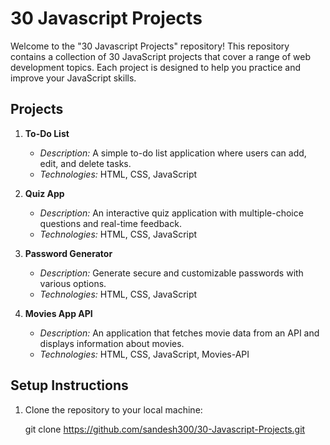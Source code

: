 # 30 Javascript Projects

Welcome to the "30 Javascript Projects" repository! This repository contains a collection of 30 JavaScript projects that cover a range of web development topics. Each project is designed to help you practice and improve your JavaScript skills.

## Projects

1. **To-Do List**
   - *Description:* A simple to-do list application where users can add, edit, and delete tasks.
   - *Technologies:* HTML, CSS, JavaScript

2. **Quiz App**
   - *Description:* An interactive quiz application with multiple-choice questions and real-time feedback.
   - *Technologies:* HTML, CSS, JavaScript

3. **Password Generator**
   - *Description:* Generate secure and customizable passwords with various options.
   - *Technologies:* HTML, CSS, JavaScript

4. **Movies App API**
   - *Description:* An application that fetches movie data from an API and displays information about movies.
   - *Technologies:* HTML, CSS, JavaScript, Movies-API

## Setup Instructions

1. Clone the repository to your local machine:

   git clone https://github.com/sandesh300/30-Javascript-Projects.git
